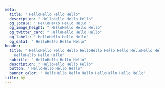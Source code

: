 ```yaml
---
meta:
  title: " HelloHello Hello Hello"
  description: " HelloHello Hello Hello"
  og_locale: " HelloHello Hello Hello "
  og_image_height: " HelloHello Hello Hello"
  og_twitter_card: " HelloHello Hello Hello"
  og_label1: " HelloHello Hello Hello"
  og_data1: " HelloHello Hello Hello"
header:
  title: " HelloHello Hello Hello HelloHello Hello Hello HelloHello Hello Hello
    HelloHello Hello Hello"
  subtitle: " HelloHello Hello Hello"
  description: " HelloHello Hello Hello"
  button: " HelloHello Hello Hello"
  banner_color: " HelloHello Hello Hello HelloHello Hello Hello"
title: hy
---
```

